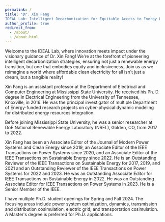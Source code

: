 ```yaml
---
permalink: /
title: "Dr. Xin Fang
IDEAL Lab: Intelligent Decarbonization for Equitable Access to Energy Laboratory"
author_profile: true
redirect_from: 
  - /about/
  - /about.html
---
```


Welcome to the IDEAL Lab, where innovation meets impact under the visionary guidance of Dr. Xin Fang! We're at the forefront of pioneering intelligent decarbonization strategies, ensuring not just a renewable energy transition, but one that embodies equity and inclusiveness. Join us as we reimagine a world where affordable clean electricity for all isn't just a dream, but a tangible reality!

Xin Fang is an assistant professor at the Department of Electrical and Computer Engineering at Mississippi State University. He received his Ph. D. degree in Electrical Engineering from the University of Tennessee, Knoxville, in 2016. He was the principal investigator of multiple Department of Energy-funded research projects on cyber-physical dynamic modeling for distributed energy resources integration.

Before joining Mississippi State University, he was a senior researcher at DoE National Renewable Energy Laboratory (NREL), Golden, CO, from 2017 to 2022.

Xin Fang has been an Associate Editor of the Journal of Modern Power Systems and Clean Energy since 2019, an Associate Editor of the IEEE Transactions on Power Systems since 2020, and an Associate Editor of the IEEE Transactions on Sustainable Energy since 2022. He is an Outstanding Reviewer of the IEEE Transactions on Sustainable Energy for 2017, 2019, and 2021 and an Outstanding Reviewer of the IEEE Transactions on Power Systems for 2022 and 2023. He was an Outstanding Associate Editor for IEEE Transactions on Sustainable Energy in 2022. He was an Outstanding Associate Editor for IEEE Transactions on Power Systems in 2023. He is a Senior Member of the IEEE.

I have multiple Ph.D. student openings for Spring and Fall 2024. The focusing areas include power system optimization, dynamics, transmission and distribution cosimulation, electric grid, and transportation cosimulation. A Master's degree is preferred for Ph.D. applications.

